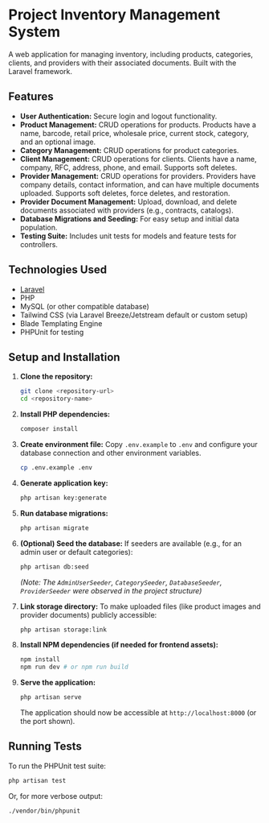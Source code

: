 # Project Inventory Management System

A web application for managing inventory, including products, categories, clients, and providers with their associated documents. Built with the Laravel framework.

## Features

*   **User Authentication:** Secure login and logout functionality.
*   **Product Management:** CRUD operations for products. Products have a name, barcode, retail price, wholesale price, current stock, category, and an optional image.
*   **Category Management:** CRUD operations for product categories.
*   **Client Management:** CRUD operations for clients. Clients have a name, company, RFC, address, phone, and email. Supports soft deletes.
*   **Provider Management:** CRUD operations for providers. Providers have company details, contact information, and can have multiple documents uploaded. Supports soft deletes, force deletes, and restoration.
*   **Provider Document Management:** Upload, download, and delete documents associated with providers (e.g., contracts, catalogs).
*   **Database Migrations and Seeding:** For easy setup and initial data population.
*   **Testing Suite:** Includes unit tests for models and feature tests for controllers.

## Technologies Used

*   [Laravel](https://laravel.com/)
*   PHP
*   MySQL (or other compatible database)
*   Tailwind CSS (via Laravel Breeze/Jetstream default or custom setup)
*   Blade Templating Engine
*   PHPUnit for testing

## Setup and Installation

1.  **Clone the repository:**
    ```bash
    git clone <repository-url>
    cd <repository-name>
    ```

2.  **Install PHP dependencies:**
    ```bash
    composer install
    ```

3.  **Create environment file:**
    Copy `.env.example` to `.env` and configure your database connection and other environment variables.
    ```bash
    cp .env.example .env
    ```

4.  **Generate application key:**
    ```bash
    php artisan key:generate
    ```

5.  **Run database migrations:**
    ```bash
    php artisan migrate
    ```

6.  **(Optional) Seed the database:**
    If seeders are available (e.g., for an admin user or default categories):
    ```bash
    php artisan db:seed
    ```
    *(Note: The `AdminUserSeeder`, `CategorySeeder`, `DatabaseSeeder`, `ProviderSeeder` were observed in the project structure)*

7.  **Link storage directory:**
    To make uploaded files (like product images and provider documents) publicly accessible:
    ```bash
    php artisan storage:link
    ```

8.  **Install NPM dependencies (if needed for frontend assets):**
    ```bash
    npm install
    npm run dev # or npm run build
    ```

9.  **Serve the application:**
    ```bash
    php artisan serve
    ```
    The application should now be accessible at `http://localhost:8000` (or the port shown).

## Running Tests

To run the PHPUnit test suite:

```bash
php artisan test
```

Or, for more verbose output:

```bash
./vendor/bin/phpunit
```
